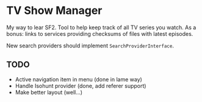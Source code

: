 TV Show Manager
===============

My way to lear SF2. Tool to help keep track of all TV series you watch.
As a bonus: links to services providing checksums of files with latest episodes.

New search providers should implement `SearchProviderInterface`.

TODO
----

* Active navigation item in menu (done in lame way)
* Handle Isohunt provider (done, add referer support)
* Make better layout (well...)
